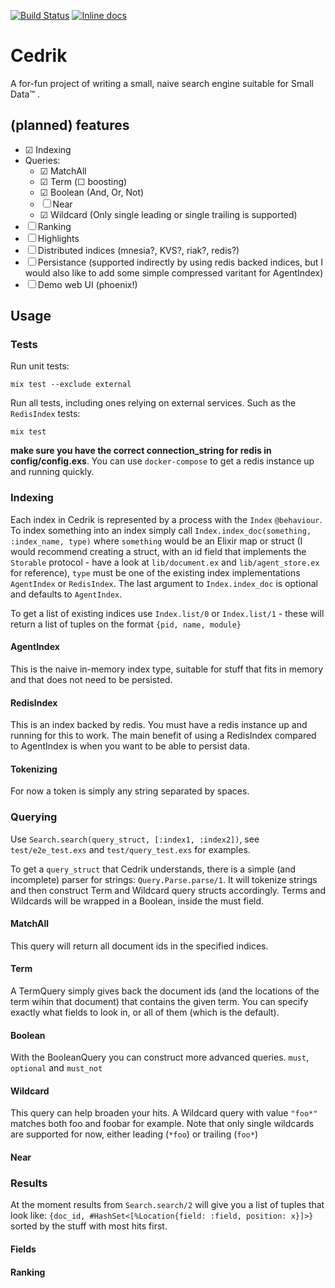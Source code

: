 [![Build Status](https://travis-ci.org/vorce/cedrik.svg?branch=master)](https://travis-ci.org/vorce/cedrik)
[![Inline docs](http://inch-ci.org/github/vorce/cedrik.svg?branch=HEAD&style=flat)](http://inch-ci.org/github/vorce/cedrik)

# Cedrik

A for-fun project of writing a small, naive search engine suitable for Small Data™ .

## (planned) features

- ☑ Indexing
- Queries:
    - ☑ MatchAll
    - ☑ Term (☐ boosting)
    - ☑ Boolean (And, Or, Not)
    - ☐ Near
    - ☑ Wildcard (Only single leading or single trailing is supported)
- ☐ Ranking
- ☐ Highlights
- ☐ Distributed indices (mnesia?, KVS?, riak?, redis?)
- ☐ Persistance (supported indirectly by using redis backed indices, but I would also like to add some simple compressed varitant for AgentIndex)
- ☐ Demo web UI (phoenix!)

## Usage

### Tests

Run unit tests:

    mix test --exclude external

Run all tests, including ones relying on external services. Such as the `RedisIndex` tests:

    mix test

**make sure you have the correct connection_string for redis in config/config.exs**.
You can use `docker-compose` to get a redis instance up and running quickly.

### Indexing

Each index in Cedrik is represented by a process with the `Index` `@behaviour`.
To index something into an index simply call `Index.index_doc(something, :index_name, type)` where
`something` would be an Elixir map or struct (I would recommend creating a struct, with an id field that implements the `Storable` protocol - have a look at `lib/document.ex` and `lib/agent_store.ex` for reference),
`type` must be one of the existing index implementations `AgentIndex` or `RedisIndex`. The last argument to `Index.index_doc` is optional and defaults to `AgentIndex`.

To get a list of existing indices use `Index.list/0` or `Index.list/1` - these will return a list of tuples on the format `{pid, name, module}`

#### AgentIndex

This is the naive in-memory index type, suitable for stuff that fits in memory and that does not need to be persisted.

#### RedisIndex

This is an index backed by redis. You must have a redis instance up and running for this to work. The main benefit of using a RedisIndex compared to AgentIndex is when you want to be able to persist data.

#### Tokenizing

For now a token is simply any string separated by spaces.

### Querying

Use `Search.search(query_struct, [:index1, :index2])`, see `test/e2e_test.exs` and `test/query_test.exs` for examples.

To get a `query_struct` that Cedrik understands, there is a simple (and incomplete) parser for strings: `Query.Parse.parse/1`.
It will tokenize strings and then construct Term and Wildcard query structs accordingly.
Terms and Wildcards will be wrapped in a Boolean, inside the must field.

#### MatchAll

This query will return all document ids in the specified indices.

#### Term

A TermQuery simply gives back the document ids (and the locations of the
term wihin that document) that contains the given term.
You can specify exactly what fields to look in, or all of them
(which is the default).

#### Boolean

With the BooleanQuery you can construct more advanced queries.
`must`, `optional` and `must_not`

#### Wildcard

This query can help broaden your hits. A Wildcard query with
value `"foo*"` matches both foo and foobar for example.
Note that only single wildcards are supported for now, either
leading (`*foo`) or trailing (`foo*`)

#### Near

### Results

At the moment results from `Search.search/2` will give you
a list of tuples that look like:
`{doc_id, #HashSet<[%Location{field: :field, position: x}]>}`
sorted by the stuff with most hits first.

#### Fields

#### Ranking
